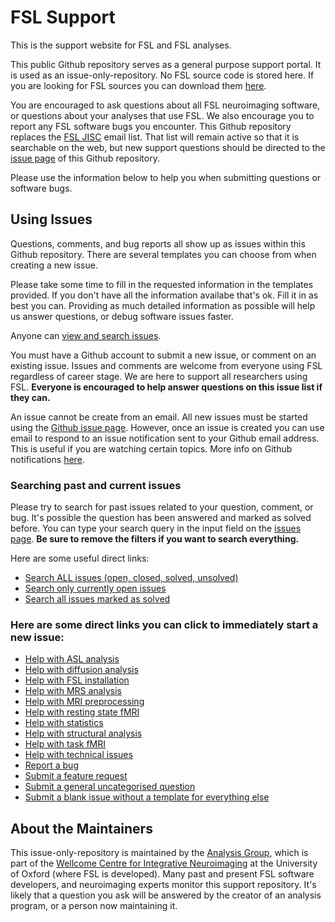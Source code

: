 # FSL Support

This is the support website for FSL and FSL analyses. 

This public Github repository serves as a general purpose support portal. It is used as an issue-only-repository. No FSL source code is stored here. If you are looking for FSL sources you can download them [here](https://fsl.fmrib.ox.ac.uk/fsldownloads_registration). 

You are encouraged to ask questions about all FSL neuroimaging software, or questions about your analyses that use FSL. We also encourage you to report any FSL software bugs you encounter. This Github repository replaces the [FSL JISC](https://www.jiscmail.ac.uk/cgi-bin/webadmin?A0=fsl) email list. That list will remain active so that it is searchable on the web, but new support questions should be directed to the [issue page](https://github.com/FMRIB-Software-Library/support/issues/new/choose) of this Github repository.

Please use the information below to help you when submitting questions or software bugs. 

## Using Issues

Questions, comments, and bug reports all show up as issues within this Github repository. There are several templates you can choose from when creating a new issue.

Please take some time to fill in the requested information in the templates provided. If you don't have all the information availabe that's ok. Fill it in as best you can. Providing as much detailed information as possible will help us answer questions, or debug software issues faster. 

Anyone can [view and search issues](https://github.com/FMRIB-Software-Library/support/issues?q=). 

You must have a Github account to submit a new issue, or comment on an existing issue. Issues and comments are welcome from everyone using FSL regardless of career stage. We are here to support all researchers using FSL. **Everyone is encouraged to help answer questions on this issue list if they can.** 

An issue cannot be create from an email. All new issues must be started using the [Github issue page](https://github.com/FMRIB-Software-Library/support/issues/new/choose). However, once an issue is created you can use email to respond to an issue notification sent to your Github email address. This is useful if you are watching certain topics. More info on Github notifications [here](https://docs.github.com/en/github/managing-subscriptions-and-notifications-on-github/setting-up-notifications).  

### Searching past and current issues

Please try to search for past issues related to your question, comment, or bug. It's possible the question has been answered and marked as solved before. You can type your search query in the input field on the [issues page](https://github.com/FMRIB-Software-Library/support/issues). **Be sure to remove the filters if you want to search everything.**

Here are some useful direct links:

- [Search ALL issues (open, closed, solved, unsolved)](https://github.com/FMRIB-Software-Library/support/issues?q=)
- [Search only currently open issues](https://github.com/FMRIB-Software-Library/support/issues)
- [Search all issues marked as solved](https://github.com/FMRIB-Software-Library/support/issues?q=is%3Aissue+label%3Asolved+)

### Here are some direct links you can click to immediately start a new issue:

- [Help with ASL analysis](https://github.com/FMRIB-Software-Library/support/issues/new?assignees=&labels=asl&template=help_asl.md&title=asl%3A)
- [Help with diffusion analysis](https://github.com/FMRIB-Software-Library/support/issues/new?assignees=&labels=diffusion&template=help_diffusion.md&title=diffusion%3A)
- [Help with FSL installation](https://github.com/FMRIB-Software-Library/support/issues/new?assignees=&labels=install&template=help_installation.md&title=install%3A)
- [Help with MRS analysis](https://github.com/FMRIB-Software-Library/support/issues/new?assignees=&labels=mrs&template=help_mrs.md&title=mrs%3A)
- [Help with MRI preprocessing](https://github.com/FMRIB-Software-Library/support/issues/new?assignees=&labels=preproc&template=help_preprocessing.md&title=preproc%3A)
- [Help with resting state fMRI](https://github.com/FMRIB-Software-Library/support/issues/new?assignees=&labels=rest-fmri&template=help_rest_fmri.md&title=rest-fmri%3A)
- [Help with statistics](https://github.com/FMRIB-Software-Library/support/issues/new?assignees=&labels=stats&template=help_statistics.md&title=stats%3A)
- [Help with structural analysis](https://github.com/FMRIB-Software-Library/support/issues/new?assignees=&labels=struct&template=help_structural.md&title=struct%3A)
- [Help with task fMRI](https://github.com/FMRIB-Software-Library/support/issues/new?assignees=&labels=task-fmri&template=help_task_fmri.md&title=task-fmri%3A)
- [Help with technical issues](https://github.com/FMRIB-Software-Library/support/issues/new?assignees=&labels=tech&template=help_technical.md&title=tech%3A)
- [Report a bug](https://github.com/FMRIB-Software-Library/support/issues/new?assignees=&labels=bug&template=zbug_report.md&title=BUG%3A)
- [Submit a feature request](https://github.com/FMRIB-Software-Library/support/issues/new?assignees=&labels=enhancement&template=zfeature_request.md&title=ENH%3A)
- [Submit a general uncategorised question](https://github.com/FMRIB-Software-Library/support/issues/new?assignees=&labels=question&template=zsubmit_question.md&title=question%3A)
- [Submit a blank issue without a template for everything else](https://github.com/FMRIB-Software-Library/support/issues/new)

## About the Maintainers

This issue-only-repository is maintained by the [Analysis Group](https://www.win.ox.ac.uk/research/analysis-research), which is part of the [Wellcome Centre for Integrative Neuroimaging](https://www.win.ox.ac.uk/) at the University of Oxford (where FSL is developed). Many past and present FSL software developers, and neuroimaging experts monitor this support repository. It's likely that a question you ask will be answered by the creator of an analysis program, or a person now maintaining it.  

